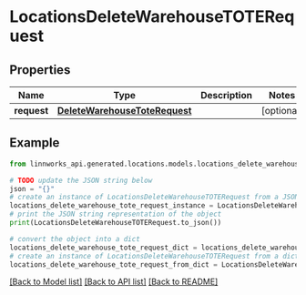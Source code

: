 # LocationsDeleteWarehouseTOTERequest


## Properties

Name | Type | Description | Notes
------------ | ------------- | ------------- | -------------
**request** | [**DeleteWarehouseToteRequest**](DeleteWarehouseToteRequest.md) |  | [optional] 

## Example

```python
from linnworks_api.generated.locations.models.locations_delete_warehouse_tote_request import LocationsDeleteWarehouseTOTERequest

# TODO update the JSON string below
json = "{}"
# create an instance of LocationsDeleteWarehouseTOTERequest from a JSON string
locations_delete_warehouse_tote_request_instance = LocationsDeleteWarehouseTOTERequest.from_json(json)
# print the JSON string representation of the object
print(LocationsDeleteWarehouseTOTERequest.to_json())

# convert the object into a dict
locations_delete_warehouse_tote_request_dict = locations_delete_warehouse_tote_request_instance.to_dict()
# create an instance of LocationsDeleteWarehouseTOTERequest from a dict
locations_delete_warehouse_tote_request_from_dict = LocationsDeleteWarehouseTOTERequest.from_dict(locations_delete_warehouse_tote_request_dict)
```
[[Back to Model list]](../README.md#documentation-for-models) [[Back to API list]](../README.md#documentation-for-api-endpoints) [[Back to README]](../README.md)


